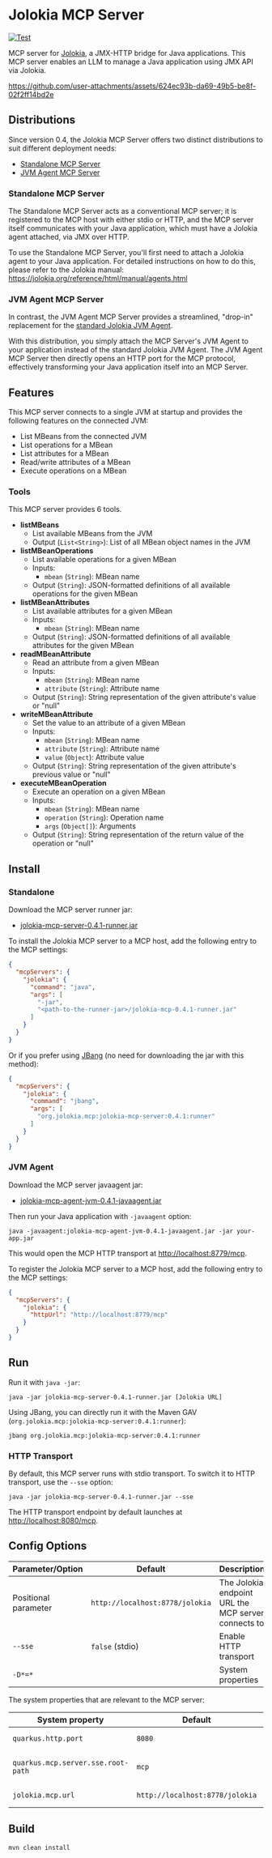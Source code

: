 # Jolokia MCP Server

[![Test](https://github.com/jolokia/jolokia-mcp-server/actions/workflows/test.yaml/badge.svg)](https://github.com/jolokia/jolokia-mcp-server/actions/workflows/test.yaml)

MCP server for [Jolokia](https://jolokia.org/), a JMX-HTTP bridge for Java applications. This MCP server enables an LLM to manage a Java application using JMX API via Jolokia.

<https://github.com/user-attachments/assets/624ec93b-da69-49b5-be8f-02f2ff14bd2e>

## Distributions

Since version 0.4, the Jolokia MCP Server offers two distinct distributions to suit different deployment needs:

- [Standalone MCP Server](#standalone-mcp-server)
- [JVM Agent MCP Server](#jvm-agent-mcp-server)

### Standalone MCP Server

The Standalone MCP Server acts as a conventional MCP server; it is registered to the MCP host with either stdio or HTTP, and the MCP server itself communicates with your Java application, which must have a Jolokia agent attached, via JMX over HTTP.

To use the Standalone MCP Server, you'll first need to attach a Jolokia agent to your Java application. For detailed instructions on how to do this, please refer to the Jolokia manual:
<https://jolokia.org/reference/html/manual/agents.html>

### JVM Agent MCP Server

In contrast, the JVM Agent MCP Server provides a streamlined, "drop-in" replacement for the [standard Jolokia JVM Agent](https://jolokia.org/reference/html/manual/agents.html#agents-jvm).

With this distribution, you simply attach the MCP Server's JVM Agent to your application instead of the standard Jolokia JVM Agent. The JVM Agent MCP Server then directly opens an HTTP port for the MCP protocol, effectively transforming your Java application itself into an MCP Server.

## Features

This MCP server connects to a single JVM at startup and provides the following features on the connected JVM:

- List MBeans from the connected JVM
- List operations for a MBean
- List attributes for a MBean
- Read/write attributes of a MBean
- Execute operations on a MBean

### Tools

This MCP server provides 6 tools.

- **listMBeans**
  - List available MBeans from the JVM
  - Output (`List<String>`): List of all MBean object names in the JVM
- **listMBeanOperations**
  - List available operations for a given MBean
  - Inputs:
    - `mbean` (`String`): MBean name
  - Output (`String`): JSON-formatted definitions of all available operations for the given MBean
- **listMBeanAttributes**
  - List available attributes for a given MBean
  - Inputs:
    - `mbean` (`String`): MBean name
  - Output (`String`): JSON-formatted definitions of all available attributes for the given MBean
- **readMBeanAttribute**
  - Read an attribute from a given MBean
  - Inputs:
    - `mbean` (`String`): MBean name
    - `attribute` (`String`): Attribute name
  - Output (`String`): String representation of the given attribute's value or "null"
- **writeMBeanAttribute**
  - Set the value to an attribute of a given MBean
  - Inputs:
    - `mbean` (`String`): MBean name
    - `attribute` (`String`): Attribute name
    - `value` (`Object`): Attribute value
  - Output (`String`): String representation of the given attribute's previous value or "null"
- **executeMBeanOperation**
  - Execute an operation on a given MBean
  - Inputs:
    - `mbean` (`String`): MBean name
    - `operation` (`String`): Operation name
    - `args` (`Object[]`): Arguments
  - Output (`String`): String representation of the return value of the operation or "null"

## Install

### Standalone

Download the MCP server runner jar:

- [jolokia-mcp-server-0.4.1-runner.jar](https://github.com/jolokia/jolokia-mcp-server/releases/download/v0.4.1/jolokia-mcp-server-0.4.1-runner.jar)

To install the Jolokia MCP server to a MCP host, add the following entry to the MCP settings:

```json
{
  "mcpServers": {
    "jolokia": {
      "command": "java",
      "args": [
        "-jar",
        "<path-to-the-runner-jar>/jolokia-mcp-0.4.1-runner.jar"
      ]
    }
  }
}
```

Or if you prefer using [JBang](https://www.jbang.dev/) (no need for downloading the jar with this method):

```json
{
  "mcpServers": {
    "jolokia": {
      "command": "jbang",
      "args": [
        "org.jolokia.mcp:jolokia-mcp-server:0.4.1:runner"
      ]
    }
  }
}
```

### JVM Agent

Download the MCP server javaagent jar:

- [jolokia-mcp-agent-jvm-0.4.1-javaagent.jar](https://github.com/jolokia/jolokia-mcp-server/releases/download/v0.4.1/jolokia-mcp-agent-jvm-0.4.1-javaagent.jar)

Then run your Java application with `-javaagent` option:

```console
java -javaagent:jolokia-mcp-agent-jvm-0.4.1-javaagent.jar -jar your-app.jar
```

This would open the MCP HTTP transport at <http://localhost:8779/mcp>.

To register the Jolokia MCP server to a MCP host, add the following entry to the MCP settings:

```json
{
  "mcpServers": {
    "jolokia": {
      "httpUrl": "http://localhost:8779/mcp"
    }
  }
}
```

## Run

Run it with `java -jar`:

```console
java -jar jolokia-mcp-server-0.4.1-runner.jar [Jolokia URL]
```

Using JBang, you can directly run it with the Maven GAV (`org.jolokia.mcp:jolokia-mcp-server:0.4.1:runner`):

```console
jbang org.jolokia.mcp:jolokia-mcp-server:0.4.1:runner
```

### HTTP Transport

By default, this MCP server runs with stdio transport. To switch it to HTTP transport, use the `--sse` option:

```console
java -jar jolokia-mcp-server-0.4.1-runner.jar --sse
```

The HTTP transport endpoint by default launches at <http://localhost:8080/mcp>.

## Config Options

| Parameter/Option | Default | Description |
| ---------------- | ------- | ----------- |
| Positional parameter | `http://localhost:8778/jolokia` | The Jolokia endpoint URL the MCP server connects to |
| `--sse` | `false` (stdio) | Enable HTTP transport |
| `-D*=*` | | System properties |

The system properties that are relevant to the MCP server:

| System property | Default | Description |
| --------------- | ------- | ----------- |
| `quarkus.http.port` | `8080` | (SSE) The port for the SSE endpoint |
| `quarkus.mcp.server.sse.root-path` | `mcp` | (SSE) The root path for the SSE endpoint (`http://localhost:8080/mcp/sse`) |
| `jolokia.mcp.url` | `http://localhost:8778/jolokia` | Equivalent to the positional parameter |

## Build

```console
mvn clean install
```
